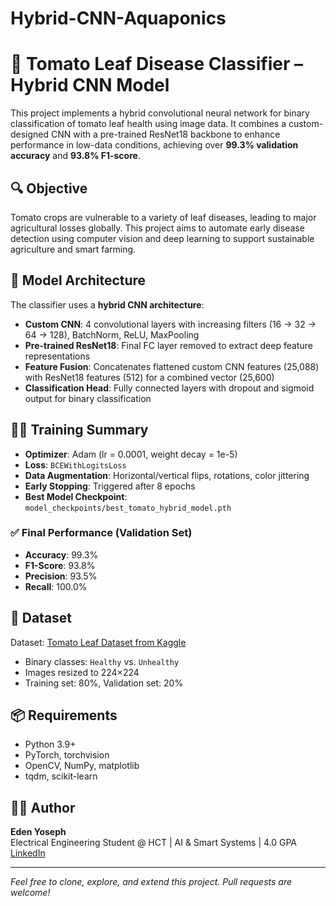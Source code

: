 # Hybrid-CNN-Aquaponics
# 🍅 Tomato Leaf Disease Classifier – Hybrid CNN Model

This project implements a hybrid convolutional neural network for binary classification of tomato leaf health using image data. It combines a custom-designed CNN with a pre-trained ResNet18 backbone to enhance performance in low-data conditions, achieving over **99.3% validation accuracy** and **93.8% F1-score**.

## 🔍 Objective

Tomato crops are vulnerable to a variety of leaf diseases, leading to major agricultural losses globally. This project aims to automate early disease detection using computer vision and deep learning to support sustainable agriculture and smart farming.

## 🧠 Model Architecture

The classifier uses a **hybrid CNN architecture**:

- **Custom CNN**: 4 convolutional layers with increasing filters (16 → 32 → 64 → 128), BatchNorm, ReLU, MaxPooling
- **Pre-trained ResNet18**: Final FC layer removed to extract deep feature representations
- **Feature Fusion**: Concatenates flattened custom CNN features (25,088) with ResNet18 features (512) for a combined vector (25,600)
- **Classification Head**: Fully connected layers with dropout and sigmoid output for binary classification

## 🏋️‍♀️ Training Summary

- **Optimizer**: Adam (lr = 0.0001, weight decay = 1e-5)  
- **Loss**: `BCEWithLogitsLoss`  
- **Data Augmentation**: Horizontal/vertical flips, rotations, color jittering  
- **Early Stopping**: Triggered after 8 epochs  
- **Best Model Checkpoint**: `model_checkpoints/best_tomato_hybrid_model.pth`

### ✅ Final Performance (Validation Set)
- **Accuracy**: 99.3%  
- **F1-Score**: 93.8%  
- **Precision**: 93.5%  
- **Recall**: 100.0%

## 📁 Dataset

Dataset: [Tomato Leaf Dataset from Kaggle](https://www.kaggle.com/datasets/arjuntejaswi/plant-village)

- Binary classes: `Healthy` vs. `Unhealthy`
- Images resized to 224×224
- Training set: 80%, Validation set: 20%

## 📦 Requirements

- Python 3.9+
- PyTorch, torchvision
- OpenCV, NumPy, matplotlib
- tqdm, scikit-learn


## 👩‍💻 Author

**Eden Yoseph**  
Electrical Engineering Student @ HCT | AI & Smart Systems | 4.0 GPA  
[LinkedIn](https://linkedin.com/in/edenyoseph)

---

*Feel free to clone, explore, and extend this project. Pull requests are welcome!*
